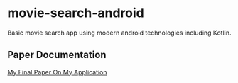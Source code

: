 # movie-search-android
Basic movie search app using modern android technologies including Kotlin.

## Paper Documentation
[My Final Paper On My Application](final_paper.pdf)